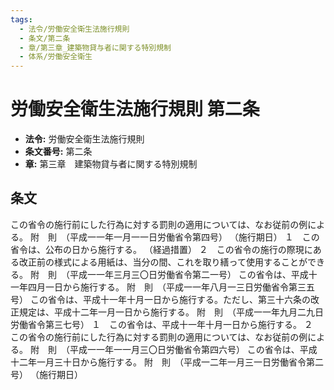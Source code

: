 ```yaml
---
tags:
  - 法令/労働安全衛生法施行規則
  - 条文/第二条
  - 章/第三章_建築物貸与者に関する特別規制
  - 体系/労働安全衛生
---
```

# 労働安全衛生法施行規則 第二条

- **法令:** 労働安全衛生法施行規則
- **条文番号:** 第二条
- **章:** 第三章　建築物貸与者に関する特別規制

## 条文
この省令の施行前にした行為に対する罰則の適用については、なお従前の例による。
附　則　（平成一一年一月一一日労働省令第四号）
（施行期日）
１　この省令は、公布の日から施行する。
（経過措置）
２　この省令の施行の際現にある改正前の様式による用紙は、当分の間、これを取り繕って使用することができる。
附　則　（平成一一年三月三〇日労働省令第二一号）
この省令は、平成十一年四月一日から施行する。
附　則　（平成一一年八月一三日労働省令第三五号）
この省令は、平成十一年十月一日から施行する。ただし、第三十六条の改正規定は、平成十二年一月一日から施行する。
附　則　（平成一一年九月二九日労働省令第三七号）
１　この省令は、平成十一年十月一日から施行する。
２　この省令の施行前にした行為に対する罰則の適用については、なお従前の例による。
附　則　（平成一一年一一月三〇日労働省令第四六号）
この省令は、平成十二年一月三十日から施行する。
附　則　（平成一二年一月三一日労働省令第二号）
（施行期日）

